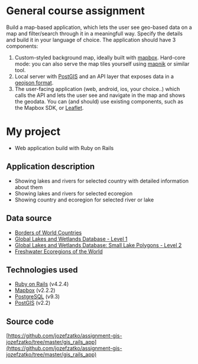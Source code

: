 # General course assignment

Build a map-based application, which lets the user see geo-based data on a map and filter/search through it in a meaningfull way. Specify the details and build it in your language of choice. The application should have 3 components:

1. Custom-styled background map, ideally built with [mapbox](http://mapbox.com). Hard-core mode: you can also serve the map tiles yourself using [mapnik](http://mapnik.org/) or similar tool.
2. Local server with [PostGIS](http://postgis.net/) and an API layer that exposes data in a [geojson format](http://geojson.org/).
3. The user-facing application (web, android, ios, your choice..) which calls the API and lets the user see and navigate in the map and shows the geodata. You can (and should) use existing components, such as the Mapbox SDK, or [Leaflet](http://leafletjs.com/).


# My project
- Web application build with Ruby on Rails

## Application description
- Showing lakes and rivers for selected country with detailed information about them
- Showing lakes and rivers for selected ecoregion
- Showing country and ecoregion for selected river or lake

## Data source
- [Borders of World Countries](https://github.com/johan/world.geo.json/tree/master/countries)
- [Global Lakes and Wetlands Database - Level 1](https://www.worldwildlife.org/publications/global-lakes-and-wetlands-database-large-lake-polygons-level-1)
- [Global Lakes and Wetlands Database: Small Lake Polygons - Level 2](http://www.worldwildlife.org/publications/global-lakes-and-wetlands-database-small-lake-polygons-level-2)
- [Freshwater Ecoregions of the World](http://www.feow.org/)

## Technologies used
- [Ruby on Rails](http://rubyonrails.org/) (v4.2.4)
- [Mapbox](http://mapbox.com) (v2.2.2)
- [PostgreSQL](http://www.postgresql.org/) (v9.3)
- [PostGIS](http://postgis.net/) (v2.2)

## Source code
[https://github.com/jozefzatko/assignment-gis-jozefzatko/tree/master/gis_rails_app](https://github.com/jozefzatko/assignment-gis-jozefzatko/tree/master/gis_rails_app)
